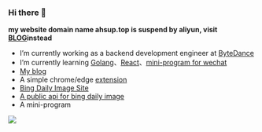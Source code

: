 ### Hi there 👋
**my website domain name ahsup.top is suspend by aliyun, visit [BLOG](https://www.hxsup.top/)instead**

- I’m currently working as a backend development engineer at [ByteDance](https://www.bytedance.com/)
- I’m currently learning [Golang](https://go.dev/)、[React](https://reactjs.org/)、[mini-program for wechat](https://developers.weixin.qq.com/minigame/dev/guide/)
- [My blog](https://ahsup.top/)
- A simple chrome/edge [extension](https://github.com/hTangle/preview-tab)
- [Bing Daily Image Site](https://bing.ahsup.top/)
- [A public api for bing daily image](https://www.ahsup.top/post/bing/)
- A mini-program
  
![](https://image.ahsup.top/mini-bing.png)

